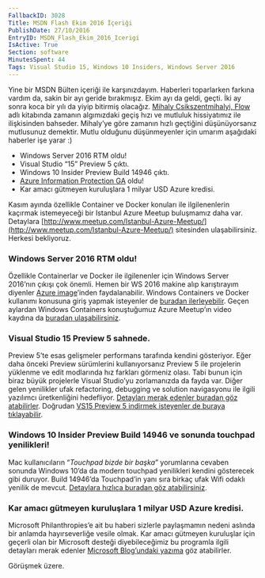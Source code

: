 ```yaml
---
FallbackID: 3028
Title: MSDN Flash Ekim 2016 İçeriği
PublishDate: 27/10/2016
EntryID: MSDN_Flash_Ekim_2016_Icerigi
IsActive: True
Section: software
MinutesSpent: 44
Tags: Visual Studio 15, Windows 10 Insiders, Windows Server 2016
---
```

Yine bir MSDN Bülten içeriği ile karşınızdayım. Haberleri toparlarken farkına vardım da, sakin bir ayı geride bırakmışız. Ekim ayı da geldi, geçti. İki ay sonra koca bir yılı da yiyip bitirmiş olacağız. [Mihaly Csikszentmihalyi, Flow](http://amzn.to/2dOTlU6) adlı kitabında zamanın algımızdaki geçiş hızı ve mutluluk hissiyatımız ile ilişkisinden bahseder. Mihaly’ye göre zamanın hızlı geçtiğini düşünüyorsanız mutlusunuz demektir. Mutlu olduğunu düşünmeyenler için umarım aşağıdaki haberler işe yarar :) 

* Windows Server 2016 RTM oldu!   
* Visual Studio “15” Preview 5 çıktı.   
* Windows 10 Insider Preview Build 14946 çıktı.   
* [Azure Information Protection GA](https://blogs.technet.microsoft.com/enterprisemobility/2016/10/04/azure-information-protection-is-now-generally-available/ ) oldu!    
* Kar amacı gütmeyen kuruluşlara 1 milyar USD Azure kredisi.   

Kasım ayında özellikle Container ve Docker konuları ile ilgilenenlerin kaçırmak istemeyeceği bir Istanbul Azure Meetup buluşmamız daha var. Detaylara [http://www.meetup.com/Istanbul-Azure-Meetup/](http://www.meetup.com/Istanbul-Azure-Meetup/) sitesinden ulaşabilirsiniz. Herkesi bekliyoruz.

### Windows Server 2016 RTM oldu! 
Özellikle Containerlar ve Docker ile ilgilenenler için Windows Server 2016’nın çıkışı çok önemli. Hemen bir WS 2016 makine alıp karıştırayım diyenler [Azure image](https://azure.microsoft.com/en-us/marketplace/virtual-machines/all/?term=Windows+Server+2016)’inden faydalanabilir. Windows Containers ve Docker kullanımı konusuna giriş yapmak isteyenler de [buradan ilerleyebilir](https://msdn.microsoft.com/en-us/virtualization/windowscontainers/quick_start/quick_start_windows_server). Geçen aylardan Windows Containers konuştuğumuz Azure Meetup’ın video kaydına da [buradan ulaşabilirsiniz](https://channel9.msdn.com/Blogs/daronyondem/Istanbul-Azure-Meetup-Windows-Containers-Bulumas).

### Visual Studio 15 Preview 5 sahnede.
Preview 5’te esas gelişmeler performans tarafında kendini gösteriyor. Eğer daha önceki Preview sürümlerini kullanıyorsanız Preview 5 ile projelerin yüklenme ve edit modlarında hız farkları görmeniz olası. Tabi bunun için biraz büyük projelerle Visual Studio’yu zorlamanızda da fayda var. Diğer gelen yenilikler ufak refactoring, debugging ve solution navigasyonu ile ilgili yazılımcı üretkenliğini hedefliyor. [Detayları merak edenler buradan göz atabilirler](https://blogs.msdn.microsoft.com/visualstudio/2016/10/05/announcing-visual-studio-15-preview-5/). Doğrudan [VS15 Preview 5 indirmek isteyenler de buraya tıklayabilir](http://aka.ms/vs/15/preview/vs_enterprise).

### Windows 10 Insider Preview Build 14946 ve sonunda touchpad yenilikleri!
Mac kullanıcıların “*Touchpad bizde bir başka*” yorumlarına cevaben sonunda Windows 10’da da modern touchpad yenilikleri kendini gösterecek gibi duruyor. Build 14946’da Touchpad’in yanı sıra birkaç ufak Wifi odaklı yenilik de mevcut. [Detaylara hızlıca buradan göz atabilirsiniz](https://blogs.windows.com/windowsexperience/2016/10/13/announcing-windows-10-insider-preview-build-14946-for-pc-and-mobile/#bOh3fZaEz9hZyQMO.97 ). 

### Kar amacı gütmeyen kuruluşlara 1 milyar USD Azure kredisi.
Microsoft Philanthropies’e ait bu haberi sizlerle paylaşmamın nedeni aslında bir anlamda hayırseverliğe vesile olmak. Kar amacı gütmeyen kuruluşlar için geçerli olan bir Microsoft desteği diyebileceğimiz bu programla ilgili detayları merak edenler [Microsoft Blog’undaki yazıma](http://blog.microsoft.com.tr/?p=46941) göz atabilirler.  

Görüşmek üzere.
